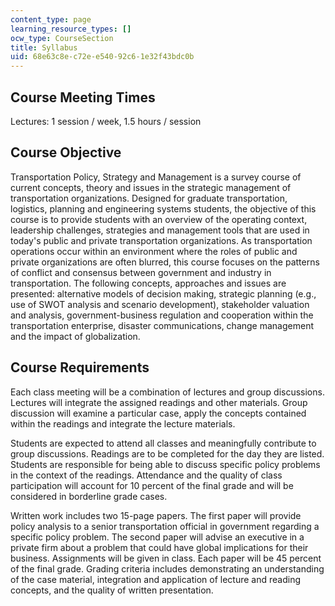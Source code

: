 ```yaml
---
content_type: page
learning_resource_types: []
ocw_type: CourseSection
title: Syllabus
uid: 68e63c8e-c72e-e540-92c6-1e32f43bdc0b
---
```


Course Meeting Times
--------------------

Lectures: 1 session / week, 1.5 hours / session

Course Objective
----------------

Transportation Policy, Strategy and Management is a survey course of current concepts, theory and issues in the strategic management of transportation organizations. Designed for graduate transportation, logistics, planning and engineering systems students, the objective of this course is to provide students with an overview of the operating context, leadership challenges, strategies and management tools that are used in today's public and private transportation organizations. As transportation operations occur within an environment where the roles of public and private organizations are often blurred, this course focuses on the patterns of conflict and consensus between government and industry in transportation. The following concepts, approaches and issues are presented: alternative models of decision making, strategic planning (e.g., use of SWOT analysis and scenario development), stakeholder valuation and analysis, government-business regulation and cooperation within the transportation enterprise, disaster communications, change management and the impact of globalization.

Course Requirements
-------------------

Each class meeting will be a combination of lectures and group discussions. Lectures will integrate the assigned readings and other materials. Group discussion will examine a particular case, apply the concepts contained within the readings and integrate the lecture materials.

Students are expected to attend all classes and meaningfully contribute to group discussions. Readings are to be completed for the day they are listed. Students are responsible for being able to discuss specific policy problems in the context of the readings. Attendance and the quality of class participation will account for 10 percent of the final grade and will be considered in borderline grade cases.

Written work includes two 15-page papers. The first paper will provide policy analysis to a senior transportation official in government regarding a specific policy problem. The second paper will advise an executive in a private firm about a problem that could have global implications for their business. Assignments will be given in class. Each paper will be 45 percent of the final grade. Grading criteria includes demonstrating an understanding of the case material, integration and application of lecture and reading concepts, and the quality of written presentation.